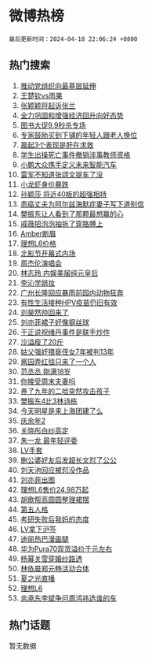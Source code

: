 # 微博热榜

`最后更新时间：2024-04-18 22:06:24 +0800`

## 热门搜索

1. [推动党组织向最基层延伸](https://m.weibo.cn/search?containerid=100103type%3D1%26t%3D10%26q%3D%23%E6%8E%A8%E5%8A%A8%E5%85%9A%E7%BB%84%E7%BB%87%E5%90%91%E6%9C%80%E5%9F%BA%E5%B1%82%E5%BB%B6%E4%BC%B8%23&stream_entry_id=51&isnewpage=1&extparam=seat%3D1%26q%3D%2523%25E6%258E%25A8%25E5%258A%25A8%25E5%2585%259A%25E7%25BB%2584%25E7%25BB%2587%25E5%2590%2591%25E6%259C%2580%25E5%259F%25BA%25E5%25B1%2582%25E5%25BB%25B6%25E4%25BC%25B8%2523%26c_type%3D51%26dgr%3D0%26cate%3D10103%26pos%3D0%26filter_type%3Drealtimehot%26stream_entry_id%3D51%26display_time%3D1713449183%26pre_seqid%3D1713449183078026802239)
1. [王楚钦vs雨果](https://m.weibo.cn/search?containerid=100103type%3D1%26t%3D10%26q%3D%E7%8E%8B%E6%A5%9A%E9%92%A6vs%E9%9B%A8%E6%9E%9C&stream_entry_id=31&isnewpage=1&extparam=seat%3D1%26q%3D%25E7%258E%258B%25E6%25A5%259A%25E9%2592%25A6vs%25E9%259B%25A8%25E6%259E%259C%26c_type%3D31%26band_rank%3D1%26cate%3D5001%26flag%3D1%26filter_type%3Drealtimehot%26stream_entry_id%3D31%26pos%3D0%26realpos%3D1%26dgr%3D0%26lcate%3D5001%26display_time%3D1713449183%26pre_seqid%3D1713449183078026802239)
1. [张颖颖将起诉张兰](https://m.weibo.cn/search?containerid=100103type%3D1%26t%3D10%26q%3D%23%E5%BC%A0%E9%A2%96%E9%A2%96%E5%B0%86%E8%B5%B7%E8%AF%89%E5%BC%A0%E5%85%B0%23&stream_entry_id=31&isnewpage=1&extparam=seat%3D1%26q%3D%2523%25E5%25BC%25A0%25E9%25A2%2596%25E9%25A2%2596%25E5%25B0%2586%25E8%25B5%25B7%25E8%25AF%2589%25E5%25BC%25A0%25E5%2585%25B0%2523%26c_type%3D31%26band_rank%3D2%26cate%3D5001%26flag%3D1%26filter_type%3Drealtimehot%26stream_entry_id%3D31%26pos%3D1%26realpos%3D2%26dgr%3D0%26lcate%3D5001%26display_time%3D1713449183%26pre_seqid%3D1713449183078026802239)
1. [全力巩固和增强经济回升向好态势](https://m.weibo.cn/search?containerid=100103type%3D1%26t%3D10%26q%3D%23%E5%85%A8%E5%8A%9B%E5%B7%A9%E5%9B%BA%E5%92%8C%E5%A2%9E%E5%BC%BA%E7%BB%8F%E6%B5%8E%E5%9B%9E%E5%8D%87%E5%90%91%E5%A5%BD%E6%80%81%E5%8A%BF%23&stream_entry_id=31&isnewpage=1&extparam=seat%3D1%26q%3D%2523%25E5%2585%25A8%25E5%258A%259B%25E5%25B7%25A9%25E5%259B%25BA%25E5%2592%258C%25E5%25A2%259E%25E5%25BC%25BA%25E7%25BB%258F%25E6%25B5%258E%25E5%259B%259E%25E5%258D%2587%25E5%2590%2591%25E5%25A5%25BD%25E6%2580%2581%25E5%258A%25BF%2523%26c_type%3D31%26band_rank%3D3%26cate%3D5001%26flag%3D1%26filter_type%3Drealtimehot%26stream_entry_id%3D31%26pos%3D2%26realpos%3D3%26dgr%3D0%26lcate%3D5001%26display_time%3D1713449183%26pre_seqid%3D1713449183078026802239)
1. [图书大促9.9秒杀专场](https://m.weibo.cn/search?containerid=100103type%3D1%26t%3D10%26q%3D%23%E5%9B%BE%E4%B9%A6%E5%A4%A7%E4%BF%839.9%E7%A7%92%E6%9D%80%E4%B8%93%E5%9C%BA%23&stream_entry_id=31&isnewpage=1&extparam=seat%3D1%26q%3D%2523%25E5%259B%25BE%25E4%25B9%25A6%25E5%25A4%25A7%25E4%25BF%25839.9%25E7%25A7%2592%25E6%259D%2580%25E4%25B8%2593%25E5%259C%25BA%2523%26c_type%3D31%26band_rank%3D4%26adid%3D231486%26cate%3D5001%26is_ad_pos%3D1%26filter_type%3Drealtimehot%26stream_entry_id%3D31%26pos%3D3%26dgr%3D0%26lcate%3D5001%26display_time%3D1713449183%26pre_seqid%3D1713449183078026802239)
1. [专家鼓励买到下铺的年轻人跟老人换位](https://m.weibo.cn/search?containerid=100103type%3D1%26t%3D10%26q%3D%23%E4%B8%93%E5%AE%B6%E9%BC%93%E5%8A%B1%E4%B9%B0%E5%88%B0%E4%B8%8B%E9%93%BA%E7%9A%84%E5%B9%B4%E8%BD%BB%E4%BA%BA%E8%B7%9F%E8%80%81%E4%BA%BA%E6%8D%A2%E4%BD%8D%23&stream_entry_id=31&isnewpage=1&extparam=seat%3D1%26q%3D%2523%25E4%25B8%2593%25E5%25AE%25B6%25E9%25BC%2593%25E5%258A%25B1%25E4%25B9%25B0%25E5%2588%25B0%25E4%25B8%258B%25E9%2593%25BA%25E7%259A%2584%25E5%25B9%25B4%25E8%25BD%25BB%25E4%25BA%25BA%25E8%25B7%259F%25E8%2580%2581%25E4%25BA%25BA%25E6%258D%25A2%25E4%25BD%258D%2523%26c_type%3D31%26band_rank%3D4%26cate%3D5001%26flag%3D2%26filter_type%3Drealtimehot%26stream_entry_id%3D31%26pos%3D4%26realpos%3D4%26dgr%3D0%26lcate%3D5001%26display_time%3D1713449183%26pre_seqid%3D1713449183078026802239)
1. [晨起3个表现是肝在求救](https://m.weibo.cn/search?containerid=100103type%3D1%26t%3D10%26q%3D%23%E6%99%A8%E8%B5%B73%E4%B8%AA%E8%A1%A8%E7%8E%B0%E6%98%AF%E8%82%9D%E5%9C%A8%E6%B1%82%E6%95%91%23&stream_entry_id=31&isnewpage=1&extparam=seat%3D1%26q%3D%2523%25E6%2599%25A8%25E8%25B5%25B73%25E4%25B8%25AA%25E8%25A1%25A8%25E7%258E%25B0%25E6%2598%25AF%25E8%2582%259D%25E5%259C%25A8%25E6%25B1%2582%25E6%2595%2591%2523%26c_type%3D31%26band_rank%3D5%26cate%3D5001%26flag%3D0%26filter_type%3Drealtimehot%26stream_entry_id%3D31%26pos%3D5%26realpos%3D5%26dgr%3D0%26lcate%3D5001%26display_time%3D1713449183%26pre_seqid%3D1713449183078026802239)
1. [学生出操死亡事件撤销涉事教师资格](https://m.weibo.cn/search?containerid=100103type%3D1%26t%3D10%26q%3D%23%E5%AD%A6%E7%94%9F%E5%87%BA%E6%93%8D%E6%AD%BB%E4%BA%A1%E4%BA%8B%E4%BB%B6%E6%92%A4%E9%94%80%E6%B6%89%E4%BA%8B%E6%95%99%E5%B8%88%E8%B5%84%E6%A0%BC%23&stream_entry_id=31&isnewpage=1&extparam=seat%3D1%26q%3D%2523%25E5%25AD%25A6%25E7%2594%259F%25E5%2587%25BA%25E6%2593%258D%25E6%25AD%25BB%25E4%25BA%25A1%25E4%25BA%258B%25E4%25BB%25B6%25E6%2592%25A4%25E9%2594%2580%25E6%25B6%2589%25E4%25BA%258B%25E6%2595%2599%25E5%25B8%2588%25E8%25B5%2584%25E6%25A0%25BC%2523%26c_type%3D31%26band_rank%3D6%26cate%3D5001%26flag%3D2%26filter_type%3Drealtimehot%26stream_entry_id%3D31%26pos%3D6%26realpos%3D6%26dgr%3D0%26lcate%3D5001%26display_time%3D1713449183%26pre_seqid%3D1713449183078026802239)
1. [小鹏大众携手定义未来智能汽车](https://m.weibo.cn/search?containerid=100103type%3D1%26t%3D10%26q%3D%23%E5%B0%8F%E9%B9%8F%E5%A4%A7%E4%BC%97%E6%90%BA%E6%89%8B%E5%AE%9A%E4%B9%89%E6%9C%AA%E6%9D%A5%E6%99%BA%E8%83%BD%E6%B1%BD%E8%BD%A6%23&stream_entry_id=31&isnewpage=1&extparam=seat%3D1%26q%3D%2523%25E5%25B0%258F%25E9%25B9%258F%25E5%25A4%25A7%25E4%25BC%2597%25E6%2590%25BA%25E6%2589%258B%25E5%25AE%259A%25E4%25B9%2589%25E6%259C%25AA%25E6%259D%25A5%25E6%2599%25BA%25E8%2583%25BD%25E6%25B1%25BD%25E8%25BD%25A6%2523%26c_type%3D31%26band_rank%3D7%26adid%3D231430%26cate%3D5001%26is_ad_pos%3D1%26filter_type%3Drealtimehot%26stream_entry_id%3D31%26pos%3D7%26dgr%3D0%26lcate%3D5001%26topic_ad%3D1%26display_time%3D1713449183%26pre_seqid%3D1713449183078026802239)
1. [雷军不知道张颂文提车了没](https://m.weibo.cn/search?containerid=100103type%3D1%26t%3D10%26q%3D%23%E9%9B%B7%E5%86%9B%E4%B8%8D%E7%9F%A5%E9%81%93%E5%BC%A0%E9%A2%82%E6%96%87%E6%8F%90%E8%BD%A6%E4%BA%86%E6%B2%A1%23&stream_entry_id=31&isnewpage=1&extparam=seat%3D1%26q%3D%2523%25E9%259B%25B7%25E5%2586%259B%25E4%25B8%258D%25E7%259F%25A5%25E9%2581%2593%25E5%25BC%25A0%25E9%25A2%2582%25E6%2596%2587%25E6%258F%2590%25E8%25BD%25A6%25E4%25BA%2586%25E6%25B2%25A1%2523%26c_type%3D31%26band_rank%3D7%26cate%3D5001%26flag%3D0%26filter_type%3Drealtimehot%26stream_entry_id%3D31%26pos%3D8%26realpos%3D7%26dgr%3D0%26lcate%3D5001%26display_time%3D1713449183%26pre_seqid%3D1713449183078026802239)
1. [小龙虾身价暴跌](https://m.weibo.cn/search?containerid=100103type%3D1%26t%3D10%26q%3D%23%E5%B0%8F%E9%BE%99%E8%99%BE%E8%BA%AB%E4%BB%B7%E6%9A%B4%E8%B7%8C%23&stream_entry_id=31&isnewpage=1&extparam=seat%3D1%26q%3D%2523%25E5%25B0%258F%25E9%25BE%2599%25E8%2599%25BE%25E8%25BA%25AB%25E4%25BB%25B7%25E6%259A%25B4%25E8%25B7%258C%2523%26c_type%3D31%26band_rank%3D8%26cate%3D5001%26flag%3D1%26filter_type%3Drealtimehot%26stream_entry_id%3D31%26pos%3D9%26realpos%3D8%26dgr%3D0%26lcate%3D5001%26display_time%3D1713449183%26pre_seqid%3D1713449183078026802239)
1. [孙颖莎 将近40板的超强相持](https://m.weibo.cn/search?containerid=100103type%3D1%26t%3D10%26q%3D%E5%AD%99%E9%A2%96%E8%8E%8E+%E5%B0%86%E8%BF%9140%E6%9D%BF%E7%9A%84%E8%B6%85%E5%BC%BA%E7%9B%B8%E6%8C%81&stream_entry_id=31&isnewpage=1&extparam=seat%3D1%26q%3D%25E5%25AD%2599%25E9%25A2%2596%25E8%258E%258E%2520%25E5%25B0%2586%25E8%25BF%259140%25E6%259D%25BF%25E7%259A%2584%25E8%25B6%2585%25E5%25BC%25BA%25E7%259B%25B8%25E6%258C%2581%26c_type%3D31%26band_rank%3D9%26cate%3D5001%26flag%3D1%26filter_type%3Drealtimehot%26stream_entry_id%3D31%26pos%3D10%26realpos%3D9%26dgr%3D0%26lcate%3D5001%26display_time%3D1713449183%26pre_seqid%3D1713449183078026802239)
1. [患癌丈夫为阿尔兹海默症妻子写下道别信](https://m.weibo.cn/search?containerid=100103type%3D1%26t%3D10%26q%3D%23%E6%82%A3%E7%99%8C%E4%B8%88%E5%A4%AB%E4%B8%BA%E9%98%BF%E5%B0%94%E5%85%B9%E6%B5%B7%E9%BB%98%E7%97%87%E5%A6%BB%E5%AD%90%E5%86%99%E4%B8%8B%E9%81%93%E5%88%AB%E4%BF%A1%23&stream_entry_id=31&isnewpage=1&extparam=seat%3D1%26q%3D%2523%25E6%2582%25A3%25E7%2599%258C%25E4%25B8%2588%25E5%25A4%25AB%25E4%25B8%25BA%25E9%2598%25BF%25E5%25B0%2594%25E5%2585%25B9%25E6%25B5%25B7%25E9%25BB%2598%25E7%2597%2587%25E5%25A6%25BB%25E5%25AD%2590%25E5%2586%2599%25E4%25B8%258B%25E9%2581%2593%25E5%2588%25AB%25E4%25BF%25A1%2523%26c_type%3D31%26band_rank%3D10%26cate%3D5001%26flag%3D32768%26filter_type%3Drealtimehot%26stream_entry_id%3D31%26pos%3D11%26realpos%3D10%26dgr%3D0%26lcate%3D5001%26display_time%3D1713449183%26pre_seqid%3D1713449183078026802239)
1. [樊振东让人看到了那颗最想赢的心](https://m.weibo.cn/search?containerid=100103type%3D1%26t%3D10%26q%3D%E6%A8%8A%E6%8C%AF%E4%B8%9C%E8%AE%A9%E4%BA%BA%E7%9C%8B%E5%88%B0%E4%BA%86%E9%82%A3%E9%A2%97%E6%9C%80%E6%83%B3%E8%B5%A2%E7%9A%84%E5%BF%83&stream_entry_id=31&isnewpage=1&extparam=seat%3D1%26q%3D%25E6%25A8%258A%25E6%258C%25AF%25E4%25B8%259C%25E8%25AE%25A9%25E4%25BA%25BA%25E7%259C%258B%25E5%2588%25B0%25E4%25BA%2586%25E9%2582%25A3%25E9%25A2%2597%25E6%259C%2580%25E6%2583%25B3%25E8%25B5%25A2%25E7%259A%2584%25E5%25BF%2583%26c_type%3D31%26band_rank%3D11%26cate%3D5001%26flag%3D1%26filter_type%3Drealtimehot%26stream_entry_id%3D31%26pos%3D12%26realpos%3D11%26dgr%3D0%26lcate%3D5001%26display_time%3D1713449183%26pre_seqid%3D1713449183078026802239)
1. [戚薇把泡泡袖拆了穿胳膊上](https://m.weibo.cn/search?containerid=100103type%3D1%26t%3D10%26q%3D%23%E6%88%9A%E8%96%87%E6%8A%8A%E6%B3%A1%E6%B3%A1%E8%A2%96%E6%8B%86%E4%BA%86%E7%A9%BF%E8%83%B3%E8%86%8A%E4%B8%8A%23&stream_entry_id=31&isnewpage=1&extparam=seat%3D1%26q%3D%2523%25E6%2588%259A%25E8%2596%2587%25E6%258A%258A%25E6%25B3%25A1%25E6%25B3%25A1%25E8%25A2%2596%25E6%258B%2586%25E4%25BA%2586%25E7%25A9%25BF%25E8%2583%25B3%25E8%2586%258A%25E4%25B8%258A%2523%26c_type%3D31%26band_rank%3D12%26cate%3D5001%26flag%3D1%26filter_type%3Drealtimehot%26stream_entry_id%3D31%26pos%3D13%26realpos%3D12%26dgr%3D0%26lcate%3D5001%26display_time%3D1713449183%26pre_seqid%3D1713449183078026802239)
1. [Amber断眉](https://m.weibo.cn/search?containerid=100103type%3D1%26t%3D10%26q%3D%23Amber%E6%96%AD%E7%9C%89%23&stream_entry_id=31&isnewpage=1&extparam=seat%3D1%26q%3D%2523Amber%25E6%2596%25AD%25E7%259C%2589%2523%26c_type%3D31%26band_rank%3D13%26cate%3D5001%26flag%3D0%26filter_type%3Drealtimehot%26stream_entry_id%3D31%26pos%3D14%26realpos%3D13%26dgr%3D0%26lcate%3D5001%26display_time%3D1713449183%26pre_seqid%3D1713449183078026802239)
1. [理想L6价格](https://m.weibo.cn/search?containerid=100103type%3D1%26t%3D10%26q%3D%E7%90%86%E6%83%B3L6%E4%BB%B7%E6%A0%BC&stream_entry_id=31&isnewpage=1&extparam=seat%3D1%26q%3D%25E7%2590%2586%25E6%2583%25B3L6%25E4%25BB%25B7%25E6%25A0%25BC%26c_type%3D31%26band_rank%3D14%26cate%3D5001%26flag%3D1%26filter_type%3Drealtimehot%26stream_entry_id%3D31%26pos%3D15%26realpos%3D14%26dgr%3D0%26lcate%3D5001%26display_time%3D1713449183%26pre_seqid%3D1713449183078026802239)
1. [北影节开幕式内场](https://m.weibo.cn/search?containerid=100103type%3D1%26t%3D10%26q%3D%E5%8C%97%E5%BD%B1%E8%8A%82%E5%BC%80%E5%B9%95%E5%BC%8F%E5%86%85%E5%9C%BA&stream_entry_id=31&isnewpage=1&extparam=seat%3D1%26q%3D%25E5%258C%2597%25E5%25BD%25B1%25E8%258A%2582%25E5%25BC%2580%25E5%25B9%2595%25E5%25BC%258F%25E5%2586%2585%25E5%259C%25BA%26c_type%3D31%26band_rank%3D15%26cate%3D5001%26flag%3D0%26filter_type%3Drealtimehot%26stream_entry_id%3D31%26pos%3D16%26realpos%3D15%26dgr%3D0%26lcate%3D5001%26display_time%3D1713449183%26pre_seqid%3D1713449183078026802239)
1. [周杰伦演唱会](https://m.weibo.cn/search?containerid=100103type%3D1%26t%3D10%26q%3D%23%E5%91%A8%E6%9D%B0%E4%BC%A6%E6%BC%94%E5%94%B1%E4%BC%9A%23&stream_entry_id=31&isnewpage=1&extparam=seat%3D1%26q%3D%2523%25E5%2591%25A8%25E6%259D%25B0%25E4%25BC%25A6%25E6%25BC%2594%25E5%2594%25B1%25E4%25BC%259A%2523%26c_type%3D31%26band_rank%3D16%26cate%3D5001%26flag%3D0%26filter_type%3Drealtimehot%26stream_entry_id%3D31%26pos%3D17%26realpos%3D16%26dgr%3D0%26lcate%3D5001%26display_time%3D1713449183%26pre_seqid%3D1713449183078026802239)
1. [林志玲 内娱美届纯元皇后](https://m.weibo.cn/search?containerid=100103type%3D1%26t%3D10%26q%3D%E6%9E%97%E5%BF%97%E7%8E%B2+%E5%86%85%E5%A8%B1%E7%BE%8E%E5%B1%8A%E7%BA%AF%E5%85%83%E7%9A%87%E5%90%8E&stream_entry_id=31&isnewpage=1&extparam=seat%3D1%26q%3D%25E6%259E%2597%25E5%25BF%2597%25E7%258E%25B2%2520%25E5%2586%2585%25E5%25A8%25B1%25E7%25BE%258E%25E5%25B1%258A%25E7%25BA%25AF%25E5%2585%2583%25E7%259A%2587%25E5%2590%258E%26c_type%3D31%26band_rank%3D17%26cate%3D5001%26flag%3D1%26filter_type%3Drealtimehot%26stream_entry_id%3D31%26pos%3D18%26realpos%3D17%26dgr%3D0%26lcate%3D5001%26display_time%3D1713449183%26pre_seqid%3D1713449183078026802239)
1. [李沁学姐妆](https://m.weibo.cn/search?containerid=100103type%3D1%26t%3D10%26q%3D%E6%9D%8E%E6%B2%81%E5%AD%A6%E5%A7%90%E5%A6%86&stream_entry_id=31&isnewpage=1&extparam=seat%3D1%26q%3D%25E6%259D%258E%25E6%25B2%2581%25E5%25AD%25A6%25E5%25A7%2590%25E5%25A6%2586%26c_type%3D31%26band_rank%3D18%26cate%3D5001%26flag%3D0%26filter_type%3Drealtimehot%26stream_entry_id%3D31%26pos%3D19%26realpos%3D18%26dgr%3D0%26lcate%3D5001%26display_time%3D1713449183%26pre_seqid%3D1713449183078026802239)
1. [广州长隆回应暴雨前园内动物狂奔](https://m.weibo.cn/search?containerid=100103type%3D1%26t%3D10%26q%3D%23%E5%B9%BF%E5%B7%9E%E9%95%BF%E9%9A%86%E5%9B%9E%E5%BA%94%E6%9A%B4%E9%9B%A8%E5%89%8D%E5%9B%AD%E5%86%85%E5%8A%A8%E7%89%A9%E7%8B%82%E5%A5%94%23&stream_entry_id=31&isnewpage=1&extparam=seat%3D1%26q%3D%2523%25E5%25B9%25BF%25E5%25B7%259E%25E9%2595%25BF%25E9%259A%2586%25E5%259B%259E%25E5%25BA%2594%25E6%259A%25B4%25E9%259B%25A8%25E5%2589%258D%25E5%259B%25AD%25E5%2586%2585%25E5%258A%25A8%25E7%2589%25A9%25E7%258B%2582%25E5%25A5%2594%2523%26c_type%3D31%26band_rank%3D19%26cate%3D5001%26flag%3D0%26filter_type%3Drealtimehot%26stream_entry_id%3D31%26pos%3D20%26realpos%3D19%26dgr%3D0%26lcate%3D5001%26display_time%3D1713449183%26pre_seqid%3D1713449183078026802239)
1. [有性生活接种HPV疫苗仍旧有效](https://m.weibo.cn/search?containerid=100103type%3D1%26t%3D10%26q%3D%23%E6%9C%89%E6%80%A7%E7%94%9F%E6%B4%BB%E6%8E%A5%E7%A7%8DHPV%E7%96%AB%E8%8B%97%E4%BB%8D%E6%97%A7%E6%9C%89%E6%95%88%23&stream_entry_id=31&isnewpage=1&extparam=seat%3D1%26q%3D%2523%25E6%259C%2589%25E6%2580%25A7%25E7%2594%259F%25E6%25B4%25BB%25E6%258E%25A5%25E7%25A7%258DHPV%25E7%2596%25AB%25E8%258B%2597%25E4%25BB%258D%25E6%2597%25A7%25E6%259C%2589%25E6%2595%2588%2523%26c_type%3D31%26band_rank%3D20%26cate%3D5001%26flag%3D0%26filter_type%3Drealtimehot%26stream_entry_id%3D31%26pos%3D21%26realpos%3D20%26dgr%3D0%26lcate%3D5001%26display_time%3D1713449183%26pre_seqid%3D1713449183078026802239)
1. [刘昊然帅回来了](https://m.weibo.cn/search?containerid=100103type%3D1%26t%3D10%26q%3D%E5%88%98%E6%98%8A%E7%84%B6%E5%B8%85%E5%9B%9E%E6%9D%A5%E4%BA%86&stream_entry_id=31&isnewpage=1&extparam=seat%3D1%26q%3D%25E5%2588%2598%25E6%2598%258A%25E7%2584%25B6%25E5%25B8%2585%25E5%259B%259E%25E6%259D%25A5%25E4%25BA%2586%26c_type%3D31%26band_rank%3D21%26cate%3D5001%26flag%3D2%26filter_type%3Drealtimehot%26stream_entry_id%3D31%26pos%3D22%26realpos%3D21%26dgr%3D0%26lcate%3D5001%26display_time%3D1713449183%26pre_seqid%3D1713449183078026802239)
1. [刘亦菲裙子好像钢丝球](https://m.weibo.cn/search?containerid=100103type%3D1%26t%3D10%26q%3D%23%E5%88%98%E4%BA%A6%E8%8F%B2%E8%A3%99%E5%AD%90%E5%A5%BD%E5%83%8F%E9%92%A2%E4%B8%9D%E7%90%83%23&stream_entry_id=31&isnewpage=1&extparam=seat%3D1%26q%3D%2523%25E5%2588%2598%25E4%25BA%25A6%25E8%258F%25B2%25E8%25A3%2599%25E5%25AD%2590%25E5%25A5%25BD%25E5%2583%258F%25E9%2592%25A2%25E4%25B8%259D%25E7%2590%2583%2523%26c_type%3D31%26band_rank%3D22%26cate%3D5001%26flag%3D2%26filter_type%3Drealtimehot%26stream_entry_id%3D31%26pos%3D23%26realpos%3D22%26dgr%3D0%26lcate%3D5001%26display_time%3D1713449183%26pre_seqid%3D1713449183078026802239)
1. [于正说祝绪丹事件是联手炒作](https://m.weibo.cn/search?containerid=100103type%3D1%26t%3D10%26q%3D%23%E4%BA%8E%E6%AD%A3%E8%AF%B4%E7%A5%9D%E7%BB%AA%E4%B8%B9%E4%BA%8B%E4%BB%B6%E6%98%AF%E8%81%94%E6%89%8B%E7%82%92%E4%BD%9C%23&stream_entry_id=31&isnewpage=1&extparam=seat%3D1%26q%3D%2523%25E4%25BA%258E%25E6%25AD%25A3%25E8%25AF%25B4%25E7%25A5%259D%25E7%25BB%25AA%25E4%25B8%25B9%25E4%25BA%258B%25E4%25BB%25B6%25E6%2598%25AF%25E8%2581%2594%25E6%2589%258B%25E7%2582%2592%25E4%25BD%259C%2523%26c_type%3D31%26band_rank%3D23%26cate%3D5001%26flag%3D2%26filter_type%3Drealtimehot%26stream_entry_id%3D31%26pos%3D24%26realpos%3D23%26dgr%3D0%26lcate%3D5001%26display_time%3D1713449183%26pre_seqid%3D1713449183078026802239)
1. [沙溢瘦了20斤](https://m.weibo.cn/search?containerid=100103type%3D1%26t%3D10%26q%3D%23%E6%B2%99%E6%BA%A2%E7%98%A6%E4%BA%8620%E6%96%A4%23&stream_entry_id=31&isnewpage=1&extparam=seat%3D1%26q%3D%2523%25E6%25B2%2599%25E6%25BA%25A2%25E7%2598%25A6%25E4%25BA%258620%25E6%2596%25A4%2523%26c_type%3D31%26band_rank%3D24%26cate%3D5001%26flag%3D2%26filter_type%3Drealtimehot%26stream_entry_id%3D31%26pos%3D25%26realpos%3D24%26dgr%3D0%26lcate%3D5001%26display_time%3D1713449183%26pre_seqid%3D1713449183078026802239)
1. [姑父强奸猥亵侄女7年被判13年](https://m.weibo.cn/search?containerid=100103type%3D1%26t%3D10%26q%3D%23%E5%A7%91%E7%88%B6%E5%BC%BA%E5%A5%B8%E7%8C%A5%E4%BA%B5%E4%BE%84%E5%A5%B37%E5%B9%B4%E8%A2%AB%E5%88%A413%E5%B9%B4%23&stream_entry_id=31&isnewpage=1&extparam=seat%3D1%26q%3D%2523%25E5%25A7%2591%25E7%2588%25B6%25E5%25BC%25BA%25E5%25A5%25B8%25E7%258C%25A5%25E4%25BA%25B5%25E4%25BE%2584%25E5%25A5%25B37%25E5%25B9%25B4%25E8%25A2%25AB%25E5%2588%25A413%25E5%25B9%25B4%2523%26c_type%3D31%26band_rank%3D25%26cate%3D5001%26flag%3D0%26filter_type%3Drealtimehot%26stream_entry_id%3D31%26pos%3D26%26realpos%3D25%26dgr%3D0%26lcate%3D5001%26display_time%3D1713449183%26pre_seqid%3D1713449183078026802239)
1. [酱园弄红毯只来了一个人](https://m.weibo.cn/search?containerid=100103type%3D1%26t%3D10%26q%3D%23%E9%85%B1%E5%9B%AD%E5%BC%84%E7%BA%A2%E6%AF%AF%E5%8F%AA%E6%9D%A5%E4%BA%86%E4%B8%80%E4%B8%AA%E4%BA%BA%23&stream_entry_id=31&isnewpage=1&extparam=seat%3D1%26q%3D%2523%25E9%2585%25B1%25E5%259B%25AD%25E5%25BC%2584%25E7%25BA%25A2%25E6%25AF%25AF%25E5%258F%25AA%25E6%259D%25A5%25E4%25BA%2586%25E4%25B8%2580%25E4%25B8%25AA%25E4%25BA%25BA%2523%26c_type%3D31%26band_rank%3D26%26cate%3D5001%26flag%3D0%26filter_type%3Drealtimehot%26stream_entry_id%3D31%26pos%3D27%26realpos%3D26%26dgr%3D0%26lcate%3D5001%26display_time%3D1713449183%26pre_seqid%3D1713449183078026802239)
1. [范丞丞 刚满18岁](https://m.weibo.cn/search?containerid=100103type%3D1%26t%3D10%26q%3D%E8%8C%83%E4%B8%9E%E4%B8%9E+%E5%88%9A%E6%BB%A118%E5%B2%81&stream_entry_id=31&isnewpage=1&extparam=seat%3D1%26q%3D%25E8%258C%2583%25E4%25B8%259E%25E4%25B8%259E%2520%25E5%2588%259A%25E6%25BB%25A118%25E5%25B2%2581%26c_type%3D31%26band_rank%3D27%26cate%3D5001%26flag%3D0%26filter_type%3Drealtimehot%26stream_entry_id%3D31%26pos%3D28%26realpos%3D27%26dgr%3D0%26lcate%3D5001%26display_time%3D1713449183%26pre_seqid%3D1713449183078026802239)
1. [你接受周末夫妻吗](https://m.weibo.cn/search?containerid=100103type%3D1%26t%3D10%26q%3D%23%E4%BD%A0%E6%8E%A5%E5%8F%97%E5%91%A8%E6%9C%AB%E5%A4%AB%E5%A6%BB%E5%90%97%23&stream_entry_id=31&isnewpage=1&extparam=seat%3D1%26q%3D%2523%25E4%25BD%25A0%25E6%258E%25A5%25E5%258F%2597%25E5%2591%25A8%25E6%259C%25AB%25E5%25A4%25AB%25E5%25A6%25BB%25E5%2590%2597%2523%26c_type%3D31%26band_rank%3D28%26cate%3D5001%26flag%3D1%26filter_type%3Drealtimehot%26stream_entry_id%3D31%26pos%3D29%26realpos%3D28%26dgr%3D0%26lcate%3D5001%26display_time%3D1713449183%26pre_seqid%3D1713449183078026802239)
1. [养了九年的二哈突然攻击孩子](https://m.weibo.cn/search?containerid=100103type%3D1%26t%3D10%26q%3D%23%E5%85%BB%E4%BA%86%E4%B9%9D%E5%B9%B4%E7%9A%84%E4%BA%8C%E5%93%88%E7%AA%81%E7%84%B6%E6%94%BB%E5%87%BB%E5%AD%A9%E5%AD%90%23&stream_entry_id=31&isnewpage=1&extparam=seat%3D1%26q%3D%2523%25E5%2585%25BB%25E4%25BA%2586%25E4%25B9%259D%25E5%25B9%25B4%25E7%259A%2584%25E4%25BA%258C%25E5%2593%2588%25E7%25AA%2581%25E7%2584%25B6%25E6%2594%25BB%25E5%2587%25BB%25E5%25AD%25A9%25E5%25AD%2590%2523%26c_type%3D31%26band_rank%3D29%26cate%3D5001%26flag%3D0%26filter_type%3Drealtimehot%26stream_entry_id%3D31%26pos%3D30%26realpos%3D29%26dgr%3D0%26lcate%3D5001%26display_time%3D1713449183%26pre_seqid%3D1713449183078026802239)
1. [樊振东4比3林诗栋](https://m.weibo.cn/search?containerid=100103type%3D1%26t%3D10%26q%3D%23%E6%A8%8A%E6%8C%AF%E4%B8%9C4%E6%AF%943%E6%9E%97%E8%AF%97%E6%A0%8B%23&stream_entry_id=31&isnewpage=1&extparam=seat%3D1%26q%3D%2523%25E6%25A8%258A%25E6%258C%25AF%25E4%25B8%259C4%25E6%25AF%25943%25E6%259E%2597%25E8%25AF%2597%25E6%25A0%258B%2523%26c_type%3D31%26band_rank%3D30%26cate%3D5001%26flag%3D1%26filter_type%3Drealtimehot%26stream_entry_id%3D31%26pos%3D31%26realpos%3D30%26dgr%3D0%26lcate%3D5001%26display_time%3D1713449183%26pre_seqid%3D1713449183078026802239)
1. [今天明星是来上海团建了么](https://m.weibo.cn/search?containerid=100103type%3D1%26t%3D10%26q%3D%23%E4%BB%8A%E5%A4%A9%E6%98%8E%E6%98%9F%E6%98%AF%E6%9D%A5%E4%B8%8A%E6%B5%B7%E5%9B%A2%E5%BB%BA%E4%BA%86%E4%B9%88%23&stream_entry_id=31&isnewpage=1&extparam=seat%3D1%26q%3D%2523%25E4%25BB%258A%25E5%25A4%25A9%25E6%2598%258E%25E6%2598%259F%25E6%2598%25AF%25E6%259D%25A5%25E4%25B8%258A%25E6%25B5%25B7%25E5%259B%25A2%25E5%25BB%25BA%25E4%25BA%2586%25E4%25B9%2588%2523%26c_type%3D31%26band_rank%3D31%26adid%3D231207%26cate%3D5001%26flag%3D0%26filter_type%3Drealtimehot%26stream_entry_id%3D31%26pos%3D32%26realpos%3D31%26dgr%3D0%26lcate%3D5001%26display_time%3D1713449183%26pre_seqid%3D1713449183078026802239)
1. [庆余年2](https://m.weibo.cn/search?containerid=100103type%3D1%26t%3D10%26q%3D%E5%BA%86%E4%BD%99%E5%B9%B42&stream_entry_id=31&isnewpage=1&extparam=seat%3D1%26q%3D%25E5%25BA%2586%25E4%25BD%2599%25E5%25B9%25B42%26c_type%3D31%26band_rank%3D32%26cate%3D5001%26flag%3D0%26filter_type%3Drealtimehot%26stream_entry_id%3D31%26pos%3D33%26realpos%3D32%26dgr%3D0%26lcate%3D5001%26display_time%3D1713449183%26pre_seqid%3D1713449183078026802239)
1. [关晓彤白纱高定](https://m.weibo.cn/search?containerid=100103type%3D1%26t%3D10%26q%3D%E5%85%B3%E6%99%93%E5%BD%A4%E7%99%BD%E7%BA%B1%E9%AB%98%E5%AE%9A&stream_entry_id=31&isnewpage=1&extparam=seat%3D1%26q%3D%25E5%2585%25B3%25E6%2599%2593%25E5%25BD%25A4%25E7%2599%25BD%25E7%25BA%25B1%25E9%25AB%2598%25E5%25AE%259A%26c_type%3D31%26band_rank%3D33%26cate%3D5001%26flag%3D0%26filter_type%3Drealtimehot%26stream_entry_id%3D31%26pos%3D34%26realpos%3D33%26dgr%3D0%26lcate%3D5001%26display_time%3D1713449183%26pre_seqid%3D1713449183078026802239)
1. [朱一龙 最年轻评委](https://m.weibo.cn/search?containerid=100103type%3D1%26t%3D10%26q%3D%E6%9C%B1%E4%B8%80%E9%BE%99+%E6%9C%80%E5%B9%B4%E8%BD%BB%E8%AF%84%E5%A7%94&stream_entry_id=31&isnewpage=1&extparam=seat%3D1%26q%3D%25E6%259C%25B1%25E4%25B8%2580%25E9%25BE%2599%2520%25E6%259C%2580%25E5%25B9%25B4%25E8%25BD%25BB%25E8%25AF%2584%25E5%25A7%2594%26c_type%3D31%26band_rank%3D34%26cate%3D5001%26flag%3D1%26filter_type%3Drealtimehot%26stream_entry_id%3D31%26pos%3D35%26realpos%3D34%26dgr%3D0%26lcate%3D5001%26display_time%3D1713449183%26pre_seqid%3D1713449183078026802239)
1. [LV手套](https://m.weibo.cn/search?containerid=100103type%3D1%26t%3D10%26q%3DLV%E6%89%8B%E5%A5%97&stream_entry_id=31&isnewpage=1&extparam=seat%3D1%26q%3DLV%25E6%2589%258B%25E5%25A5%2597%26c_type%3D31%26band_rank%3D35%26cate%3D5001%26flag%3D0%26filter_type%3Drealtimehot%26stream_entry_id%3D31%26pos%3D36%26realpos%3D35%26dgr%3D0%26lcate%3D5001%26display_time%3D1713449183%26pre_seqid%3D1713449183078026802239)
1. [删公婆好友后发超长文怼了公公](https://m.weibo.cn/search?containerid=100103type%3D1%26t%3D10%26q%3D%23%E5%88%A0%E5%85%AC%E5%A9%86%E5%A5%BD%E5%8F%8B%E5%90%8E%E5%8F%91%E8%B6%85%E9%95%BF%E6%96%87%E6%80%BC%E4%BA%86%E5%85%AC%E5%85%AC%23&stream_entry_id=31&isnewpage=1&extparam=seat%3D1%26q%3D%2523%25E5%2588%25A0%25E5%2585%25AC%25E5%25A9%2586%25E5%25A5%25BD%25E5%258F%258B%25E5%2590%258E%25E5%258F%2591%25E8%25B6%2585%25E9%2595%25BF%25E6%2596%2587%25E6%2580%25BC%25E4%25BA%2586%25E5%2585%25AC%25E5%2585%25AC%2523%26c_type%3D31%26band_rank%3D36%26cate%3D5001%26flag%3D0%26filter_type%3Drealtimehot%26stream_entry_id%3D31%26pos%3D37%26realpos%3D36%26dgr%3D0%26lcate%3D5001%26display_time%3D1713449183%26pre_seqid%3D1713449183078026802239)
1. [刘天池回应被怼没作品](https://m.weibo.cn/search?containerid=100103type%3D1%26t%3D10%26q%3D%23%E5%88%98%E5%A4%A9%E6%B1%A0%E5%9B%9E%E5%BA%94%E8%A2%AB%E6%80%BC%E6%B2%A1%E4%BD%9C%E5%93%81%23&stream_entry_id=31&isnewpage=1&extparam=seat%3D1%26q%3D%2523%25E5%2588%2598%25E5%25A4%25A9%25E6%25B1%25A0%25E5%259B%259E%25E5%25BA%2594%25E8%25A2%25AB%25E6%2580%25BC%25E6%25B2%25A1%25E4%25BD%259C%25E5%2593%2581%2523%26c_type%3D31%26band_rank%3D37%26cate%3D5001%26flag%3D1%26filter_type%3Drealtimehot%26stream_entry_id%3D31%26pos%3D38%26realpos%3D37%26dgr%3D0%26lcate%3D5001%26display_time%3D1713449183%26pre_seqid%3D1713449183078026802239)
1. [刘亦菲出图](https://m.weibo.cn/search?containerid=100103type%3D1%26t%3D10%26q%3D%23%E5%88%98%E4%BA%A6%E8%8F%B2%E5%87%BA%E5%9B%BE%23&stream_entry_id=31&isnewpage=1&extparam=seat%3D1%26q%3D%2523%25E5%2588%2598%25E4%25BA%25A6%25E8%258F%25B2%25E5%2587%25BA%25E5%259B%25BE%2523%26c_type%3D31%26band_rank%3D38%26cate%3D5001%26flag%3D0%26filter_type%3Drealtimehot%26stream_entry_id%3D31%26pos%3D39%26realpos%3D38%26dgr%3D0%26lcate%3D5001%26display_time%3D1713449183%26pre_seqid%3D1713449183078026802239)
1. [理想L6售价24.98万起](https://m.weibo.cn/search?containerid=100103type%3D1%26t%3D10%26q%3D%23%E7%90%86%E6%83%B3L6%E5%94%AE%E4%BB%B724.98%E4%B8%87%E8%B5%B7%23&stream_entry_id=31&isnewpage=1&extparam=seat%3D1%26q%3D%2523%25E7%2590%2586%25E6%2583%25B3L6%25E5%2594%25AE%25E4%25BB%25B724.98%25E4%25B8%2587%25E8%25B5%25B7%2523%26c_type%3D31%26band_rank%3D39%26adid%3D231587%26cate%3D5001%26flag%3D0%26filter_type%3Drealtimehot%26stream_entry_id%3D31%26pos%3D40%26realpos%3D39%26dgr%3D0%26lcate%3D5001%26display_time%3D1713449183%26pre_seqid%3D1713449183078026802239)
1. [胡歌帮高圆圆整理裙摆](https://m.weibo.cn/search?containerid=100103type%3D1%26t%3D10%26q%3D%23%E8%83%A1%E6%AD%8C%E5%B8%AE%E9%AB%98%E5%9C%86%E5%9C%86%E6%95%B4%E7%90%86%E8%A3%99%E6%91%86%23&stream_entry_id=31&isnewpage=1&extparam=seat%3D1%26q%3D%2523%25E8%2583%25A1%25E6%25AD%258C%25E5%25B8%25AE%25E9%25AB%2598%25E5%259C%2586%25E5%259C%2586%25E6%2595%25B4%25E7%2590%2586%25E8%25A3%2599%25E6%2591%2586%2523%26c_type%3D31%26band_rank%3D40%26cate%3D5001%26flag%3D0%26filter_type%3Drealtimehot%26stream_entry_id%3D31%26pos%3D41%26realpos%3D40%26dgr%3D0%26lcate%3D5001%26display_time%3D1713449183%26pre_seqid%3D1713449183078026802239)
1. [第五人格](https://m.weibo.cn/search?containerid=100103type%3D1%26t%3D10%26q%3D%E7%AC%AC%E4%BA%94%E4%BA%BA%E6%A0%BC&stream_entry_id=31&isnewpage=1&extparam=seat%3D1%26q%3D%25E7%25AC%25AC%25E4%25BA%2594%25E4%25BA%25BA%25E6%25A0%25BC%26c_type%3D31%26band_rank%3D41%26cate%3D5001%26flag%3D1%26filter_type%3Drealtimehot%26stream_entry_id%3D31%26pos%3D42%26realpos%3D41%26dgr%3D0%26lcate%3D5001%26display_time%3D1713449183%26pre_seqid%3D1713449183078026802239)
1. [考研失败后我妈的态度](https://m.weibo.cn/search?containerid=100103type%3D1%26t%3D10%26q%3D%23%E8%80%83%E7%A0%94%E5%A4%B1%E8%B4%A5%E5%90%8E%E6%88%91%E5%A6%88%E7%9A%84%E6%80%81%E5%BA%A6%23&stream_entry_id=31&isnewpage=1&extparam=seat%3D1%26q%3D%2523%25E8%2580%2583%25E7%25A0%2594%25E5%25A4%25B1%25E8%25B4%25A5%25E5%2590%258E%25E6%2588%2591%25E5%25A6%2588%25E7%259A%2584%25E6%2580%2581%25E5%25BA%25A6%2523%26c_type%3D31%26band_rank%3D42%26cate%3D5001%26flag%3D1%26filter_type%3Drealtimehot%26stream_entry_id%3D31%26pos%3D43%26realpos%3D42%26dgr%3D0%26lcate%3D5001%26display_time%3D1713449183%26pre_seqid%3D1713449183078026802239)
1. [LV拿下沪签](https://m.weibo.cn/search?containerid=100103type%3D1%26t%3D10%26q%3D%23LV%E6%8B%BF%E4%B8%8B%E6%B2%AA%E7%AD%BE%23&stream_entry_id=31&isnewpage=1&extparam=seat%3D1%26q%3D%2523LV%25E6%258B%25BF%25E4%25B8%258B%25E6%25B2%25AA%25E7%25AD%25BE%2523%26c_type%3D31%26band_rank%3D43%26adid%3D231208%26cate%3D5001%26flag%3D0%26filter_type%3Drealtimehot%26stream_entry_id%3D31%26pos%3D44%26realpos%3D43%26dgr%3D0%26lcate%3D5001%26display_time%3D1713449183%26pre_seqid%3D1713449183078026802239)
1. [迪丽热巴漫画腿](https://m.weibo.cn/search?containerid=100103type%3D1%26t%3D10%26q%3D%23%E8%BF%AA%E4%B8%BD%E7%83%AD%E5%B7%B4%E6%BC%AB%E7%94%BB%E8%85%BF%23&stream_entry_id=31&isnewpage=1&extparam=seat%3D1%26q%3D%2523%25E8%25BF%25AA%25E4%25B8%25BD%25E7%2583%25AD%25E5%25B7%25B4%25E6%25BC%25AB%25E7%2594%25BB%25E8%2585%25BF%2523%26c_type%3D31%26band_rank%3D44%26cate%3D5001%26flag%3D0%26filter_type%3Drealtimehot%26stream_entry_id%3D31%26pos%3D45%26realpos%3D44%26dgr%3D0%26lcate%3D5001%26display_time%3D1713449183%26pre_seqid%3D1713449183078026802239)
1. [华为Pura70现货溢价千元左右](https://m.weibo.cn/search?containerid=100103type%3D1%26t%3D10%26q%3D%23%E5%8D%8E%E4%B8%BAPura70%E7%8E%B0%E8%B4%A7%E6%BA%A2%E4%BB%B7%E5%8D%83%E5%85%83%E5%B7%A6%E5%8F%B3%23&stream_entry_id=31&isnewpage=1&extparam=seat%3D1%26q%3D%2523%25E5%258D%258E%25E4%25B8%25BAPura70%25E7%258E%25B0%25E8%25B4%25A7%25E6%25BA%25A2%25E4%25BB%25B7%25E5%258D%2583%25E5%2585%2583%25E5%25B7%25A6%25E5%258F%25B3%2523%26c_type%3D31%26band_rank%3D45%26cate%3D5001%26flag%3D1%26filter_type%3Drealtimehot%26stream_entry_id%3D31%26pos%3D46%26realpos%3D45%26dgr%3D0%26lcate%3D5001%26display_time%3D1713449183%26pre_seqid%3D1713449183078026802239)
1. [杨幂关雪穿婚纱路透](https://m.weibo.cn/search?containerid=100103type%3D1%26t%3D10%26q%3D%23%E6%9D%A8%E5%B9%82%E5%85%B3%E9%9B%AA%E7%A9%BF%E5%A9%9A%E7%BA%B1%E8%B7%AF%E9%80%8F%23&stream_entry_id=31&isnewpage=1&extparam=seat%3D1%26q%3D%2523%25E6%259D%25A8%25E5%25B9%2582%25E5%2585%25B3%25E9%259B%25AA%25E7%25A9%25BF%25E5%25A9%259A%25E7%25BA%25B1%25E8%25B7%25AF%25E9%2580%258F%2523%26c_type%3D31%26band_rank%3D46%26cate%3D5001%26flag%3D1%26filter_type%3Drealtimehot%26stream_entry_id%3D31%26pos%3D47%26realpos%3D46%26dgr%3D0%26lcate%3D5001%26display_time%3D1713449183%26pre_seqid%3D1713449183078026802239)
1. [林依晨郑元畅活动合体](https://m.weibo.cn/search?containerid=100103type%3D1%26t%3D10%26q%3D%23%E6%9E%97%E4%BE%9D%E6%99%A8%E9%83%91%E5%85%83%E7%95%85%E6%B4%BB%E5%8A%A8%E5%90%88%E4%BD%93%23&stream_entry_id=31&isnewpage=1&extparam=seat%3D1%26q%3D%2523%25E6%259E%2597%25E4%25BE%259D%25E6%2599%25A8%25E9%2583%2591%25E5%2585%2583%25E7%2595%2585%25E6%25B4%25BB%25E5%258A%25A8%25E5%2590%2588%25E4%25BD%2593%2523%26c_type%3D31%26band_rank%3D47%26cate%3D5001%26flag%3D1%26filter_type%3Drealtimehot%26stream_entry_id%3D31%26pos%3D48%26realpos%3D47%26dgr%3D0%26lcate%3D5001%26display_time%3D1713449183%26pre_seqid%3D1713449183078026802239)
1. [夏之光直播](https://m.weibo.cn/search?containerid=100103type%3D1%26t%3D10%26q%3D%E5%A4%8F%E4%B9%8B%E5%85%89%E7%9B%B4%E6%92%AD&stream_entry_id=31&isnewpage=1&extparam=seat%3D1%26q%3D%25E5%25A4%258F%25E4%25B9%258B%25E5%2585%2589%25E7%259B%25B4%25E6%2592%25AD%26c_type%3D31%26band_rank%3D48%26cate%3D5001%26flag%3D1%26filter_type%3Drealtimehot%26stream_entry_id%3D31%26pos%3D49%26realpos%3D48%26dgr%3D0%26lcate%3D5001%26display_time%3D1713449183%26pre_seqid%3D1713449183078026802239)
1. [理想L6](https://m.weibo.cn/search?containerid=100103type%3D1%26t%3D10%26q%3D%E7%90%86%E6%83%B3L6&stream_entry_id=31&isnewpage=1&extparam=seat%3D1%26q%3D%25E7%2590%2586%25E6%2583%25B3L6%26c_type%3D31%26band_rank%3D49%26cate%3D5001%26flag%3D1%26filter_type%3Drealtimehot%26stream_entry_id%3D31%26pos%3D50%26realpos%3D49%26dgr%3D0%26lcate%3D5001%26display_time%3D1713449183%26pre_seqid%3D1713449183078026802239)
1. [余承东李斌争问周鸿祎选谁的车](https://m.weibo.cn/search?containerid=100103type%3D1%26t%3D10%26q%3D%23%E4%BD%99%E6%89%BF%E4%B8%9C%E6%9D%8E%E6%96%8C%E4%BA%89%E9%97%AE%E5%91%A8%E9%B8%BF%E7%A5%8E%E9%80%89%E8%B0%81%E7%9A%84%E8%BD%A6%23&stream_entry_id=31&isnewpage=1&extparam=seat%3D1%26q%3D%2523%25E4%25BD%2599%25E6%2589%25BF%25E4%25B8%259C%25E6%259D%258E%25E6%2596%258C%25E4%25BA%2589%25E9%2597%25AE%25E5%2591%25A8%25E9%25B8%25BF%25E7%25A5%258E%25E9%2580%2589%25E8%25B0%2581%25E7%259A%2584%25E8%25BD%25A6%2523%26c_type%3D31%26band_rank%3D50%26cate%3D5001%26flag%3D1%26filter_type%3Drealtimehot%26stream_entry_id%3D31%26pos%3D51%26realpos%3D50%26dgr%3D0%26lcate%3D5001%26display_time%3D1713449183%26pre_seqid%3D1713449183078026802239)

## 热门话题

暂无数据
